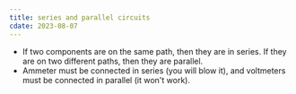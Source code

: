 ```yaml
---
title: series and parallel circuits
cdate: 2023-08-07
---
```


- If two components are on the same path, then they are in series. If they are on two different paths, then they are parallel.
- Ammeter must be connected in series (you will blow it), and voltmeters must be connected in parallel (it won't work).
